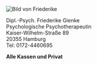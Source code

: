 <img src="media/friederike_1.jpg" style="display:block; margin:auto;" alt="Bild von Friederike"></img>

Dipl.-Psych. Friederike Gienke\
Psychologische Psychotherapeutin\
Kaiser-Wilhelm-Straße 89\
20355 Hamburg\
Tel: 0172-4460695

**Alle Kassen und Privat**